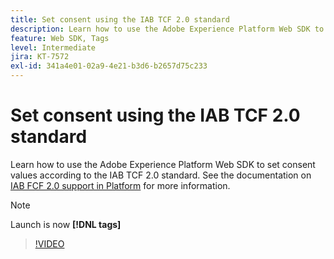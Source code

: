 ```yaml
---
title: Set consent using the IAB TCF 2.0 standard
description: Learn how to use the Adobe Experience Platform Web SDK to set consent values according to the IAB TCF 2.0 standard.
feature: Web SDK, Tags
level: Intermediate
jira: KT-7572
exl-id: 341a4e01-02a9-4e21-b3d6-b2657d75c233
---
```

# Set consent using the IAB TCF 2.0 standard

Learn how to use the Adobe Experience Platform Web SDK to set consent values according to the IAB TCF 2.0 standard. See the documentation on [IAB FCF 2.0 support in Platform](https://experienceleague.adobe.com/docs/experience-platform/landing/governance-privacy-security/consent/iab/overview.html) for more information.

>[!NOTE]
>
> Launch is now **[!DNL tags]**

>[!VIDEO](https://video.tv.adobe.com/v/332695/?learn=on&enablevpops)
